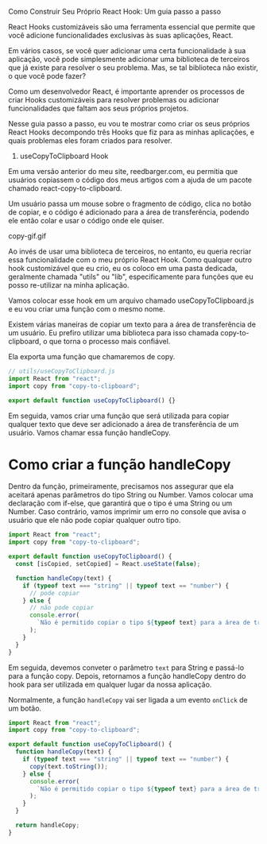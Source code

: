 Como Construir Seu Próprio React Hook: Um guia passo a passo

React Hooks customizáveis são uma ferramenta essencial que permite que você adicione funcionalidades exclusivas às suas aplicações, React.

Em vários casos, se você quer adicionar uma certa funcionalidade à sua aplicação, você pode simplesmente adicionar uma biblioteca de terceiros que já existe para resolver o seu problema. Mas, se tal biblioteca não existir, o que você pode fazer?

Como um desenvolvedor React, é importante aprender os processos de criar Hooks customizáveis para resolver problemas ou adicionar funcionalidades que faltam aos seus próprios projetos.

Nesse guia passo a passo, eu vou te mostrar como criar os seus próprios React Hooks decompondo três Hooks que fiz para as minhas aplicações, e quais problemas eles foram criados para resolver.

1. useCopyToClipboard Hook

Em uma versão anterior do meu site, reedbarger.com, eu permitia que usuários copiassem o código dos meus artigos com a ajuda de um pacote chamado react-copy-to-clipboard.

Um usuário passa um mouse sobre o fragmento de código, clica no botão de copiar, e o código é adicionado para a área de transferência, podendo ele então colar e usar o código onde ele quiser.

copy-gif.gif

Ao invés de usar uma biblioteca de terceiros, no entanto, eu queria recriar essa funcionalidade com o meu próprio React Hook. Como qualquer outro hook customizável que eu crio, eu os coloco em uma pasta dedicada, geralmente chamada "utils" ou "lib", especificamente para funções que eu posso re-utilizar na minha aplicação.

Vamos colocar esse hook em um arquivo chamado useCopyToClipboard.js e eu vou criar uma função com o mesmo nome.

Existem várias maneiras de copiar um texto para a área de transferência de um usuário. Eu prefiro utilizar uma biblioteca para isso chamada copy-to-clipboard, o que torna o processo mais confiável.

Ela exporta uma função que chamaremos de copy.

```js
// utils/useCopyToClipboard.js
import React from "react";
import copy from "copy-to-clipboard";

export default function useCopyToClipboard() {}
```

Em seguida, vamos criar uma função que será utilizada para copiar qualquer texto que deve ser adicionado a área de transferência de um usuário. Vamos chamar essa função handleCopy.

# Como criar a função handleCopy

Dentro da função, primeiramente, precisamos nos assegurar que ela aceitará apenas parâmetros do tipo String ou Number. Vamos colocar uma declaração com if-else, que garantirá que o tipo é uma String ou um Number. Caso contrário, vamos imprimir um erro no console que avisa o usuário que ele não pode copiar qualquer outro tipo.

```js
import React from "react";
import copy from "copy-to-clipboard";

export default function useCopyToClipboard() {
  const [isCopied, setCopied] = React.useState(false);

  function handleCopy(text) {
    if (typeof text === "string" || typeof text == "number") {
      // pode copiar
    } else {
      // não pode copiar
      console.error(
        `Não é permitido copiar o tipo ${typeof text} para a área de transferência, deve ser uma String ou um Number.`
      );
    }
  }
}
```

Em seguida, devemos conveter o parâmetro `text` para String e passá-lo para a função copy. Depois, retornamos a função handleCopy dentro do hook para ser utilizada em qualquer lugar da nossa aplicação.

Normalmente, a função `handleCopy` vai ser ligada a um evento `onClick` de um botão.

```js
import React from "react";
import copy from "copy-to-clipboard";

export default function useCopyToClipboard() {
  function handleCopy(text) {
    if (typeof text === "string" || typeof text == "number") {
      copy(text.toString());
    } else {
      console.error(
        `Não é permitido copiar o tipo ${typeof text} para a área de transferência, deve ser uma String ou um Number.`
      );
    }
  }

  return handleCopy;
}
```